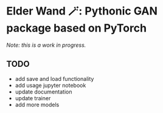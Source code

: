# Elder Wand 🪄: Pythonic GAN package based on PyTorch

*Note: this is a work in progress.*

## TODO

* add save and load functionality
* add usage jupyter notebook
* update documentation
* update trainer
* add more models
